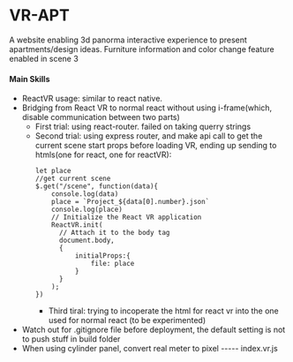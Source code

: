 # VR-APT
A website enabling 3d panorma interactive experience to present apartments/design ideas. Furniture information and color change feature enabled in scene 3

#### Main Skills
* ReactVR usage: similar to react native.
* Bridging from React VR to normal react without using i-frame(which, disable communication between two parts)
  * First trial: using react-router. failed on taking querry strings
  * Second trial: using express router, and make api call to get the current scene start props before loading VR, ending up sending to htmls(one for react, one for reactVR):
    ```
    let place
    //get current scene
    $.get("/scene", function(data){
        console.log(data)
        place = `Project_${data[0].number}.json`
        console.log(place)
        // Initialize the React VR application
        ReactVR.init(
          // Attach it to the body tag
          document.body,
          {
              initialProps:{
                  file: place
              }
          }
        );
    })
    ```
    * Third tiral: trying to incoperate the html for react vr into the one used for normal react (to be experimented)
 * Watch out for .gitignore file before deployment, the default setting is not to push stuff in build folder
 * When using cylinder panel, convert real meter to pixel ----- index.vr.js

